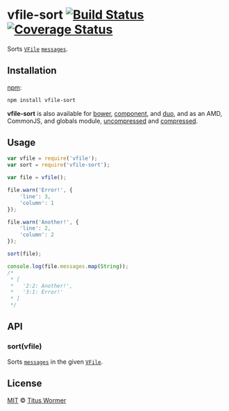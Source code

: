 # vfile-sort [![Build Status](https://img.shields.io/travis/wooorm/vfile-sort.svg)](https://travis-ci.org/wooorm/vfile-sort) [![Coverage Status](https://img.shields.io/codecov/c/github/wooorm/vfile-sort.svg)](https://codecov.io/github/wooorm/vfile-sort)

Sorts [`VFile`](https://github.com/wooorm/vfile) [`messages`](https://github.com/wooorm/vfile#vfilemessages).

## Installation

[npm](https://docs.npmjs.com/cli/install):

```bash
npm install vfile-sort
```

**vfile-sort** is also available for [bower](http://bower.io/#install-packages),
[component](https://github.com/componentjs/component), and
[duo](http://duojs.org/#getting-started), and as an AMD, CommonJS, and globals
module, [uncompressed](vfile-sort.js) and
[compressed](vfile-sort.min.js).

## Usage

```js
var vfile = require('vfile');
var sort = require('vfile-sort');

var file = vfile();

file.warn('Error!', {
    'line': 3,
    'column': 1
});

file.warn('Another!', {
    'line': 2,
    'column': 2
});

sort(file);

console.log(file.messages.map(String));
/*
 * [
 *   '2:2: Another!',
 *   '3:1: Error!'
 * ]
 */
```

## API

### sort(vfile)

Sorts [`messages`](https://github.com/wooorm/vfile#vfilemessages) in the given
[`VFile`](https://github.com/wooorm/vfile).

## License

[MIT](LICENSE) © [Titus Wormer](http://wooorm.com)
